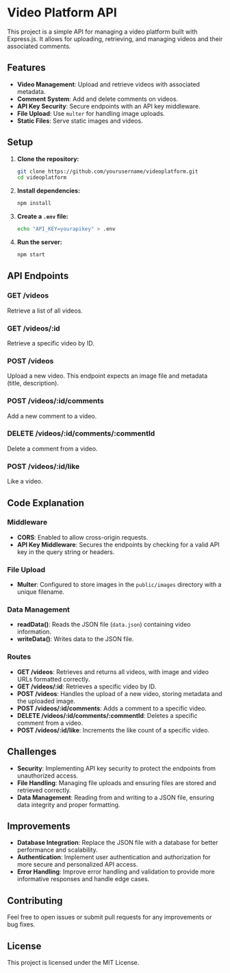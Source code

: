 # Video Platform API

This project is a simple API for managing a video platform built with Express.js. It allows for uploading, retrieving, and managing videos and their associated comments.

## Features

- **Video Management**: Upload and retrieve videos with associated metadata.
- **Comment System**: Add and delete comments on videos.
- **API Key Security**: Secure endpoints with an API key middleware.
- **File Upload**: Use `multer` for handling image uploads.
- **Static Files**: Serve static images and videos.

## Setup

1. **Clone the repository:**

    ```sh
    git clone https://github.com/yourusername/videoplatform.git
    cd videoplatform
    ```

2. **Install dependencies:**

    ```sh
    npm install
    ```

3. **Create a `.env` file:**

    ```sh
    echo "API_KEY=yourapikey" > .env
    ```

4. **Run the server:**

    ```sh
    npm start
    ```

## API Endpoints

### GET /videos

Retrieve a list of all videos.

### GET /videos/:id

Retrieve a specific video by ID.

### POST /videos

Upload a new video. This endpoint expects an image file and metadata (title, description).

### POST /videos/:id/comments

Add a new comment to a video.

### DELETE /videos/:id/comments/:commentId

Delete a comment from a video.

### POST /videos/:id/like

Like a video.

## Code Explanation

### Middleware

- **CORS**: Enabled to allow cross-origin requests.
- **API Key Middleware**: Secures the endpoints by checking for a valid API key in the query string or headers.

### File Upload

- **Multer**: Configured to store images in the `public/images` directory with a unique filename.

### Data Management

- **readData()**: Reads the JSON file (`data.json`) containing video information.
- **writeData()**: Writes data to the JSON file.

### Routes

- **GET /videos**: Retrieves and returns all videos, with image and video URLs formatted correctly.
- **GET /videos/:id**: Retrieves a specific video by ID.
- **POST /videos**: Handles the upload of a new video, storing metadata and the uploaded image.
- **POST /videos/:id/comments**: Adds a comment to a specific video.
- **DELETE /videos/:id/comments/:commentId**: Deletes a specific comment from a video.
- **POST /videos/:id/like**: Increments the like count of a specific video.

## Challenges

- **Security**: Implementing API key security to protect the endpoints from unauthorized access.
- **File Handling**: Managing file uploads and ensuring files are stored and retrieved correctly.
- **Data Management**: Reading from and writing to a JSON file, ensuring data integrity and proper formatting.

## Improvements

- **Database Integration**: Replace the JSON file with a database for better performance and scalability.
- **Authentication**: Implement user authentication and authorization for more secure and personalized API access.
- **Error Handling**: Improve error handling and validation to provide more informative responses and handle edge cases.

## Contributing

Feel free to open issues or submit pull requests for any improvements or bug fixes.

## License

This project is licensed under the MIT License.
